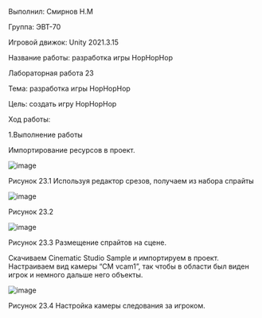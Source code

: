 Выполнил: Смирнов Н.М

Группа: ЭВТ-70

Игровой движок: Unity 2021.3.15

Название работы: разработка игры HopHopHop

Лабораторная работа 23

Тема: разработка игры HopHopHop

Цель: создать игру HopHopHop

Ход работы:

1.Выполнение работы

Импортирование ресурсов в проект.

![image](https://user-images.githubusercontent.com/119733911/205502601-760d37c8-152a-42a2-b5a5-25d845bbdd46.png)

Рисунок 23.1 Используя редактор срезов, получаем из набора спрайты 

![image](https://user-images.githubusercontent.com/119733911/205502610-8624f3cb-407a-43d9-a04b-d64d6f2e3be9.png)

Рисунок 23.2

![image](https://user-images.githubusercontent.com/119733911/205502630-29796e98-aabc-42c6-9ce1-14326342f434.png)

Рисунок 23.3 Размещение спрайтов на сцене. 

Скачиваем Cinematic Studio Sample и импортируем в проект.
Настраиваем вид камеры “CM vcam1”, так чтобы в области был виден игрок и немного дальше него объекты.

![image](https://user-images.githubusercontent.com/119733911/205502638-cd6b48d9-5185-4884-9000-6651e586de41.png)

Рисунок 23.4 Настройка камеры следования за игроком.
